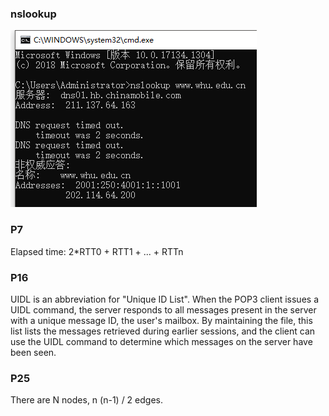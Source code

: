 ### nslookup

![nslookup](https://github.com/w1009296924/MyImage/blob/master/20200326164509.png)

### P7

  Elapsed time: 2*RTT0 + RTT1 + ... + RTTn

### P16

  UIDL is an abbreviation for "Unique ID List". When the POP3 client issues a UIDL command, the server responds to all messages present in the server with a unique message ID, the user's mailbox. By maintaining the file, this list lists the messages retrieved during earlier sessions, and the client can use the UIDL command to determine which messages on the server have been seen.

### P25

  There are N nodes,  n (n-1) / 2 edges.